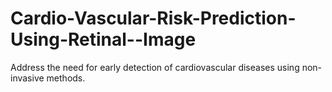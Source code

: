 # Cardio-Vascular-Risk-Prediction-Using-Retinal--Image
Address the need for early detection of cardiovascular diseases using non-invasive methods.
